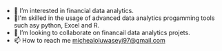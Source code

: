 
- 👀 I’m interested in financial data analytics.
- 🌱I'm skilled in the usage of advanced data analytics progamming tools such asy python, Excel and R.
- 💞️ I’m looking to collaborate on financail data analytics projets.
- 📫 How to reach me michealoluwaseyi97@gmail.com

<!---
lordseyi/lordseyi is a ✨ special ✨ repository because its `README.md` (this file) appears on your GitHub profile.
You can click the Preview link to take a look at your changes.
--->
